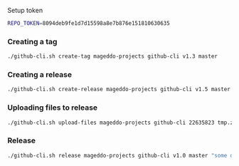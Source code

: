 Setup token

```bash
REPO_TOKEN=8094deb9fe1d7d15598a8e7b876e151810630635
```

### Creating a tag
```bash
./github-cli.sh create-tag mageddo-projects github-cli v1.3 master
```

### Creating a release
```bash
./github-cli.sh create-release mageddo-projects github-cli v1.5 master "some description"
```

### Uploading files to release

```bash
./github-cli.sh upload-files mageddo-projects github-cli 22635823 tmp.zip
```

### Release

```bash
./github-cli.sh release mageddo-projects github-cli v1.0 master "some description" tmp.zip
```

